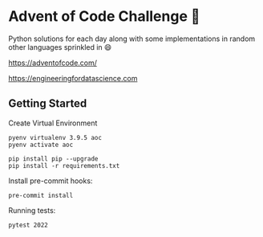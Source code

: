 # Advent of Code Challenge 🎄

Python solutions for each day along with some implementations in random other languages sprinkled in 😄

https://adventofcode.com/

https://engineeringfordatascience.com

## Getting Started

Create Virtual Environment
```
pyenv virtualenv 3.9.5 aoc
pyenv activate aoc

pip install pip --upgrade
pip install -r requirements.txt
```

Install pre-commit hooks:
```
pre-commit install
```

Running tests:
```
pytest 2022
```
